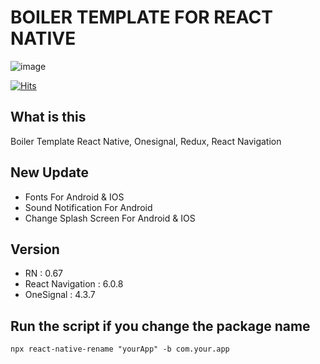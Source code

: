# BOILER TEMPLATE FOR REACT NATIVE

![image](https://user-images.githubusercontent.com/49223890/160132104-d0de5217-40a8-406d-b9a9-cd1232224f71.png)


[![Hits](https://hits.seeyoufarm.com/api/count/incr/badge.svg?url=https%3A%2F%2Fgithub.com%2Fsalimsea%2Frnosrdxclean&count_bg=%2379C83D&title_bg=%234D4D4D&icon=react.svg&icon_color=%23FFFFFF&title=hits&edge_flat=false)](https://hits.seeyoufarm.com)

## What is this
Boiler Template React Native, Onesignal, Redux, React Navigation

## New Update
- Fonts For Android & IOS 
- Sound Notification For Android 
- Change Splash Screen For Android & IOS 

## Version
- RN : 0.67
- React Navigation : 6.0.8
- OneSignal : 4.3.7

## Run the script if you change the package name
```
npx react-native-rename "yourApp" -b com.your.app
```
